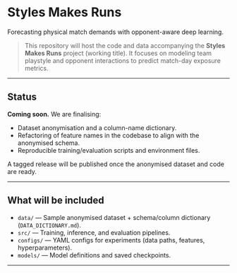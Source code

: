 # Styles Makes Runs

Forecasting physical match demands with opponent-aware deep learning.

> This repository will host the code and data accompanying the **Styles Makes Runs** project (working title). It focuses on modeling team playstyle and opponent interactions to predict match-day exposure metrics.

---

## Status

**Coming soon.** We are finalising:
- Dataset anonymisation and a column-name dictionary.
- Refactoring of feature names in the codebase to align with the anonymised schema.
- Reproducible training/evaluation scripts and environment files.

A tagged release will be published once the anonymised dataset and code are ready.

---

## What will be included

- `data/` — Sample anonymised dataset + schema/column dictionary (`DATA_DICTIONARY.md`).
- `src/` — Training, inference, and evaluation pipelines.
- `configs/` — YAML configs for experiments (data paths, features, hyperparameters).
- `models/` — Model definitions and saved checkpoints.

---

